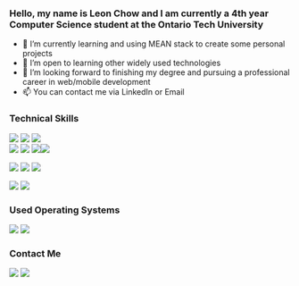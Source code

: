 ### Hello, my name is Leon Chow and I am currently a 4th year Computer Science student at the Ontario Tech University

- 🔭 I’m currently learning and using MEAN stack to create some personal projects 
- 🌱 I’m open to learning other widely used technologies
- 👯 I’m looking forward to finishing my degree and pursuing a professional career in web/mobile development
- 📫 You can contact me via LinkedIn or Email

### Technical Skills
<img src="https://img.shields.io/badge/-Angular-red"> <img src="https://img.shields.io/badge/-TypeScript-blue"> <img src="https://img.shields.io/badge/-NodeJS-gray">  
<img src="https://img.shields.io/badge/HTML-%23239120.svg?&style=flat-square&logo=html5&logoColor=white"> <img src="https://img.shields.io/badge/CSS-%23239120.svg?&style=flat-square&logo=css3&logoColor=white"> <img src="https://img.shields.io/badge/-JavaScript-yellow"><img src="https://img.shields.io/badge/Bootstrap-%23563D7C.svg?&style=flat-square&logo=bootstrap&logoColor=white">

<img src="https://img.shields.io/badge/Python-%233776AB.svg?&style=flat-square&logo=python&logoColor=white"> <img src="https://img.shields.io/badge/Java-%23CCCCCC.svg?&style=flat-square&logo=java&logoColor=orange"> <img src="https://img.shields.io/badge/C++-%2300599C.svg?&style=flat-square&logo=c%2B%2B&logoColor=white">

<img src="https://img.shields.io/badge/Visual Studio Code-gray.svg?&style=flat-square&logo=visual-studio&logoColor=blue"> <img src="https://img.shields.io/badge/IntelliJ IDEA -white.svg?&style=flat-square&logo=IntelliJ-IDEA&logoColor=black"> 

### Used Operating Systems
<img src="https://img.shields.io/badge/Windows-%230078D6.svg?&style=flat-square&logo=windows&logoColor=white"> <img src="https://img.shields.io/badge/Linux-%23FCC624.svg?&style=flat-square&logo=linux&logoColor=white">

### Contact Me
<a href="https://www.linkedin.com/in/leon-chow/"><img src="https://img.shields.io/badge/linkedin-%230077B5.svg?&style=for-the-badge&logo=linkedin&logoColor=white"></a>
<a href="https://mail.google.com/mail/u/1/#inbox?compose=new"><img src="https://img.shields.io/badge/gmail-white.svg?&style=for-the-badge&logo=gmail&logoColor=red"></a>
